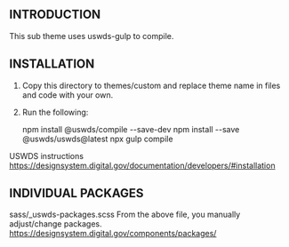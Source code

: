 INTRODUCTION
------------
This sub theme uses uswds-gulp to compile.


INSTALLATION
------------

1. Copy this directory to themes/custom and replace theme name in files and code
   with your own.
2. Run the following:

   npm install @uswds/compile --save-dev
   npm install --save @uswds/uswds@latest
   npx gulp compile

USWDS instructions
https://designsystem.digital.gov/documentation/developers/#installation

INDIVIDUAL PACKAGES
------------

sass/_uswds-packages.scss
From the above file, you manually adjust/change packages.
https://designsystem.digital.gov/components/packages/
